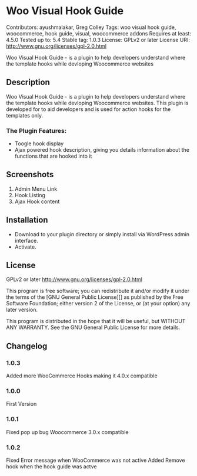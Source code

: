﻿# Woo Visual Hook Guide 
Contributors: ayushmalakar, Greg Colley
Tags: woo visual hook guide, woocommerce, hook guide, visual, woocommerce addons
Requires at least: 4.5.0
Tested up to: 5.4
Stable tag: 1.0.3
License: GPLv2 or later
License URI: http://www.gnu.org/licenses/gpl-2.0.html

Woo Visual Hook Guide - is a plugin to help developers understand where the template hooks while devloping Woocommerce websites



## Description 

Woo Visual Hook Guide - is a plugin to help developers understand where the template hooks while devloping Woocommerce websites. This plugin is developed for to aid developers and is used for action hooks for the templates only.



### The Plugin Features:

* Toogle hook display
* Ajax powered hook description, giving you details information about the functions that are hooked into it

## Screenshots
1. Admin Menu Link
2. Hook Listing
3. Ajax Hook content

## Installation
* Download to your plugin directory or simply install via WordPress admin interface.
* Activate.


## License

GPLv2 or later
http://www.gnu.org/licenses/gpl-2.0.html

This program is free software; you can redistribute it and/or modify it under
the terms of the [GNU General Public License][] as published by the Free
Software Foundation; either version 2 of the License, or (at your option) any
later version.

This program is distributed in the hope that it will be useful, but WITHOUT ANY
WARRANTY. See the GNU General Public License for more details.
## Changelog

### 1.0.3
Added more WooCommerce Hooks making it 4.0.x compatible

### 1.0.0
First Version

### 1.0.1
Fixed pop up bug
Woocommerce 3.0.x compatible

### 1.0.2
Fixed Error message when WooCommerce was not active
Added Remove hook when the hook guide was actve
